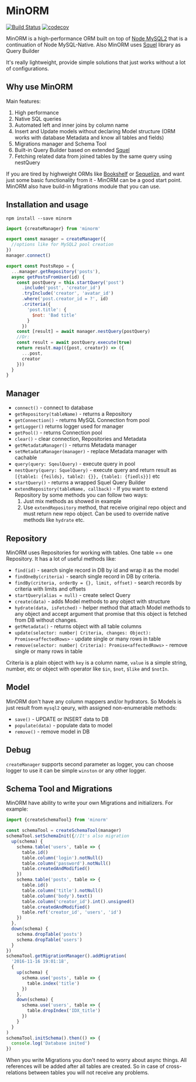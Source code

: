 # MinORM
[![Build Status](https://travis-ci.org/Arilas/minorm.svg?branch=master)](https://travis-ci.org/Arilas/minorm)
[![codecov](https://codecov.io/gh/Arilas/minorm/branch/master/graph/badge.svg)](https://codecov.io/gh/Arilas/minorm)


MinORM is a high-performance ORM built on top of [Node MySQL2](https://github.com/sidorares/node-mysql2)
that is a continuation of Node MySQL-Native. Also MinORM uses [Squel](https://github.com/hiddentao/squel) library as Query Builder

It's really lightweight, provide simple solutions that just works without a lot of configurations.

## Why use MinORM

Main features:

1. High performance
2. Native SQL queries
3. Automated left and inner joins by column name
4. Insert and Update models without declaring Model structure (ORM works with database Metadata and know all tables and fields)
5. Migrations manager and Schema Tool
6. Built-in Query Builder based on extended [Squel](https://github.com/hiddentao/squel)
7. Fetching related data from joined tables by the same query using nestQuery

If you are tired by highweight ORMs like [Bookshelf](https://github.com/tgriesser/bookshelf) or [Sequelize](https://github.com/sequelize/sequelize), and want just some basic functionality
from it - MinORM can be a good start point. MinORM also have build-in Migrations module that you can use.

## Installation and usage

```npm install --save minorm```

```js
import {createManager} from 'minorm'

export const manager = createManager({
  //options like for MySQL2 pool creation
})
manager.connect()

export const PostsRepo = {
  ...manager.getRepository('posts'),
  async getPostsFromUser(id) {
    const postQuery = this.startQuery('post')
      .include('post', 'creator_id')
      .tryInclude('creator', 'avatar_id')
      .where('post.creator_id = ?', id)
      .criteria({
        'post.title': {
          $not: 'Bad title'
        }
      })
    const [result] = await manager.nestQuery(postQuery)
    //Or:
    const result = await postQuery.execute(true)
    return result.map(({post, creator}) => ({
      ...post,
      creator
    }))
  }
}
```

## Manager

* `connect()` - connect to database
* `getRepository(tableName)` - returns a Repository
* `getConnection()` - returns MySQL Connection from pool
* `getLogger()` returns logger used for manager
* `getPool()` - returns Connection pool
* `clear()` - clear connection, Repositories and Metadata
* `getMetadataManager()` - returns Metadata manager
* `setMetadataManager(manager)` - replace Metadata manager with cachable
* `query(query: SqeulQuery)` - execute query in pool
* `nestQuery(query: SquelQuery)` - execute query and return result as ```[{table1: {feilds}, table2: {}}, {table1: {fiedls}}]``` etc 
* `startQuery()` - returns a wrapped Squel Query Builder
* `extendRepository(tableName, callback)` - If you want to extend Repository by some methods you can follow two ways:
  1. Just mix methods as showed in example
  2. Use `extendRepository` method, that receive original repo object and must return new repo object. Can be used to override native methods like `hydrate` etc.

## Repository

MinORM uses Repositories for working with tables. One table == one Repository. It has a lot of useful methods like:

* `find(id)` - search single record in DB by id and wrap it as the model
* `findOneBy(criteria)` - search single record in DB by criteria.
* `findBy(criteria, orderBy = {}, limit, offset)` - search records by criteria with limits and offsets
* `startQuery(alias = null)` - create select Query
* `create(data)` - adds Model methods to any object with structure
* `hydrate(data, isFetched)` - helper method that attach Model methods to any object and accept argument that promise that this object is fetched from DB without changes.
* `getMetadata()` - returns object with all table columns
* `update(selector: number| Criteria, changes: Object): Promise<affectedRows>` - update single or many rows in table
* `remove(selector: number| Criteria): Promise<affectedRows>` - remove single or many rows in table

Criteria is a plain object with `key` is a column name, `value` is a simple string, number, etc or object with operator like `$in`, `$not`, `$like` and `$notIn`.

## Model

MinORM don't have any column mappers and/or hydrators. So Models is just result from `mysql2` qeury, with assigned non-enumerable methods:

* `save()` - UPDATE or INSERT data to DB
* `populate(data)` - populate data to model
* `remove()` - remove model in DB

## Debug

`createManager` supports second parameter as logger, you can choose logger to use it can be simple `winston` or any other logger.

## Schema Tool and Migrations

MinORM have ability to write your own Migrations and initializers. For example:

```js
import {createSchemaTool} from 'minorm'

const schemaTool = createSchemaTool(manager)
schemaTool.setSchemaInit({//It's also migration
  up(schema) {
    schema.table('users', table => {
      table.id()
      table.column('login').notNull()
      table.column('password').notNull()
      table.createdAndModified()
    })
    schema.table('posts', table => {
      table.id()
      table.column('title').notNull()
      table.column('body').text()
      table.column('creator_id').int().unsigned()
      table.createdAndModified()
      table.ref('creator_id', 'users', 'id')
    })
  },
  down(schema) {
    schema.dropTable('posts')
    schema.dropTable('users')
  }
})
schemaTool.getMigrationManager().addMigration(
  '2016-11-16 19:01:18',
  {
    up(schema) {
      schema.use('posts', table => {
        table.index('title')
      })
    },
    down(schema) {
      schema.use('users', table => {
        table.dropIndex('IDX_title')
      })
    }
  } 
)
schemaTool.initSchema().then(() => {
  console.log('Database inited')
})
```

When you write Migrations you don't need to worry about async things. All references will be added after all tables are created. So
in case of cross-relations between tables you will not receive any problems.

